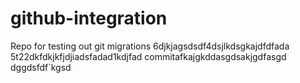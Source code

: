 # github-integration
Repo for testing out git migrations
6djkjagsdsdf4dsjlkdsgkajdfdfada
5t22dkfdkjkfjdjiadsfadad1kdjfad
commitafkajgkddasgdsakjgdfasgd
dggdsfdf`kgsd
